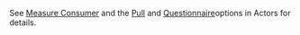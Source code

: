 See <a href='actors.html#measure-consumer'>Measure Consumer</a> and the <a href='actors.html#pull-option'>Pull</a> and  <a href='actors.html#questionnaire-option'>Questionnaire</a>options in Actors for details.